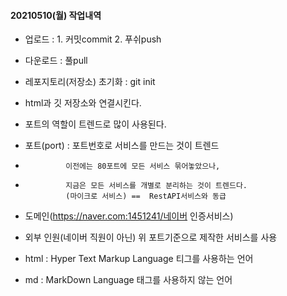 #### 20210510(월) 작업내역
- 업로드 : 1. 커밋commit 2. 푸쉬push
- 다운로드 : 풀pull 

- 레포지토리(저장소) 초기화 : git init
- html과 깃 저장소와 연결시킨다.


- 포트의 역할이 트렌드로 많이 사용된다.
- 포트(port) : 포트번호로 서비스를 만드는 것이 트렌드
-              이전에는 80포트에 모든 서비스 묶어놓았으나,
-              지금은 모든 서비스를 개별로 분리하는 것이 트렌드다.
               (마이크로 서비스) ==  RestAPI서비스와 동급
- 도메인(https://naver.com:1451241/네이버 인증서비스)
- 외부 인원(네이버 직원이 아닌) 위 포트기준으로 제작한 서비스를 사용

- html : Hyper Text Markup Language 티그를 사용하는 언어
- md : MarkDown Language 태그를 사용하지 않는 언어
